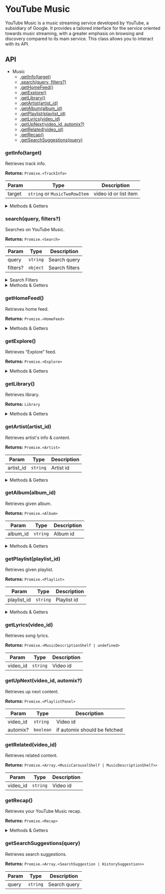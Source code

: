# YouTube Music

YouTube Music is a music streaming service developed by YouTube, a subsidiary of Google. It provides a tailored interface for the service oriented towards music streaming, with a greater emphasis on browsing and discovery compared to its main service. This class allows you to interact with its API.

## API

* Music 
  * [.getInfo(target)](#getinfo)
  * [.search(query, filters?)](#search)
  * [.getHomeFeed()](#gethomefeed)
  * [.getExplore()](#getexplore)
  * [.getLibrary()](#getlibrary)
  * [.getArtist(artist_id)](#getartist)
  * [.getAlbum(album_id)](#getalbum)
  * [.getPlaylist(playlist_id)](#getplaylist)
  * [.getLyrics(video_id)](#getlyrics)
  * [.getUpNext(video_id, automix?)](#getupnext)
  * [.getRelated(video_id)](#getrelated)
  * [.getRecap()](#getrecap)
  * [.getSearchSuggestions(query)](#getsearchsuggestions)

<a name="getinfo"></a>
### getInfo(target)

Retrieves track info.

**Returns:** `Promise.<TrackInfo>`

| Param | Type | Description |
| --- | --- | --- |
| target | `string` or `MusicTwoRowItem` | video id or list item |

<details>
<summary>Methods & Getters</summary>
<p>

- `<info>#getTab(title)`
  - Retrieves contents of the given tab.

- `<info>#getUpNext(automix?)`
  - Retrieves up next.

- `<info>#getRelated()`
  - Retrieves related content.

- `<info>#getLyrics()`
  - Retrieves song lyrics.

- `<info>#available_tabs`
  - Returns available tabs.

- `<info>#toDash(url_transformer?, format_filter?)`
  - Generates a DASH manifest from the streaming data.

- `<info>#chooseFormat(options)`
  - Selects the format that best matches the given options. This method is used internally by `#download`.

- `<info>#download(options?)`
  - Downloads the track.

- `<info>#addToWatchHistory()`
  - Adds the song to the watch history.

- `<info>#page`
  - Returns the original InnerTube response(s), parsed and sanitized.

</p>
</details> 

<a name="search"></a>
### search(query, filters?)

Searches on YouTube Music.

**Returns:** `Promise.<Search>`

| Param | Type | Description |
| --- | --- | --- |
| query | `string` | Search query |
| filters? | `object` | Search filters |

<details>
<summary>Search Filters</summary>

| Filter | Type | Value | Description |
| --- | --- | --- | --- |
| type | `string` | `all`, `song`, `video`, `album`, `playlist`, `artist` | Search type |

</details>

<details>
<summary>Methods & Getters</summary>
<p>

- `<search>#getMore(shelf)`
  - Equivalent to clicking on the shelf to load more items.

- `<search>#getContinuation()`
  - Retrieves continuation, only works for individual sections or filtered results.

- `<search>#selectFilter(name)`
  - Applies given filter to the search.

- `<search>#has_continuation`
  - Checks if continuation is available.

- `<search>#filters`
  - Returns available filters.

- `<search>#songs`
  - Returns songs shelf.

- `<search>#videos`
  - Returns videos shelf.

- `<search>#albums`
  - Returns albums shelf.

- `<search>#artists`
  - Returns artists shelf.

- `<search>#playlists`
  - Returns songs shelf.

- `<search>#page`
  - Returns the original InnerTube response(s), parsed and sanitized.

</p>
</details> 

<a name="gethomefeed"></a>
### getHomeFeed()

Retrieves home feed.

**Returns:** `Promise.<HomeFeed>`

<details>
<summary>Methods & Getters</summary>
<p>

- `<homefeed>#getContinuation()`
  - Retrieves continuation, only works for individual sections or filtered results.

- `<homefeed>#has_continuation`
  - Checks if continuation is available.

- `<homefeed>#page`
  - Returns original InnerTube response (sanitized).

- `<homefeed>#page`
  - Returns the original InnerTube response(s), parsed and sanitized.

</p>
</details> 

<a name="getexplore"></a>
### getExplore()

Retrieves “Explore” feed.

**Returns:** `Promise.<Explore>`

<details>
<summary>Methods & Getters</summary>
<p>

- `<explore>#page`
  - Returns the original InnerTube response(s), parsed and sanitized.

</p>
</details> 

<a name="getlibrary"></a>
### getLibrary()

Retrieves library.

**Returns:** `Library`

<details>
<summary>Methods & Getters</summary>
<p>

- `<library>#applyFilter(filter)`
  - Applies given filter to the library.

- `<library>#applySort(sort_by)`
  - Applies given sort option to the library items.

- `<library>#getContinuation()`
  - Retrieves continuation of the library items.

- `<library>#has_continuation`
  - Checks if continuation is available.

- `<library>#filters`
  - Returns available filters.

- `<library>#sort_options`
  - Returns available sort options.

- `<library>#page`
  - Returns the original InnerTube response(s), parsed and sanitized.

</p>
</details> 

<a name="getartist"></a>
### getArtist(artist_id)

Retrieves artist's info & content.

**Returns:** `Promise.<Artist>`

| Param | Type | Description |
| --- | --- | --- |
| artist_id | `string` | Artist id |

<details>
<summary>Methods & Getters</summary>
<p>

- `<artist>#page`
  - Returns the original InnerTube response(s), parsed and sanitized.

</p>
</details> 

<a name="getalbum"></a>
### getAlbum(album_id)

Retrieves given album.

**Returns:** `Promise.<Album>`

| Param | Type | Description |
| --- | --- | --- |
| album_id | `string` | Album id |

<details>
<summary>Methods & Getters</summary>
<p>

- `<album>#page`
  - Returns the original InnerTube response(s), parsed and sanitized.

</p>
</details> 

<a name="getplaylist"></a>
### getPlaylist(playlist_id)

Retrieves given playlist.

**Returns:** `Promise.<Playlist>`

| Param | Type | Description |
| --- | --- | --- |
| playlist_id | `string` | Playlist id |

<details>
<summary>Methods & Getters</summary>
<p>

- `<playlist>#getRelated()`
  - Retrieves related playlists.

- `<playlist>#getSuggestions()`
  - Retrieves playlist suggestions.

- `<playlist>#getContinuation()`
  - Retrieves continuation.

- `<playlist>#has_continuation`
  - Checks if continuation is available.

- `<playlist>#page`
  - Returns the original InnerTube response(s), parsed and sanitized.

</p>
</details> 

<a name="getlyrics"></a>
### getLyrics(video_id)

Retrieves song lyrics.

**Returns:** `Promise.<MusicDescriptionShelf | undefined>`

| Param | Type | Description |
| --- | --- | --- |
| video_id | `string` | Video id |

<a name="getupnext"></a>
### getUpNext(video_id, automix?)

Retrieves up next content.

**Returns:** `Promise.<PlaylistPanel>`

| Param | Type | Description |
| --- | --- | --- |
| video_id | `string` | Video id |
| automix? | `boolean` | if automix should be fetched |

<a name="getrelated"></a>
### getRelated(video_id)

Retrieves related content.

**Returns:** `Promise.<Array.<MusicCarouselShelf | MusicDescriptionShelf>>`

| Param | Type | Description |
| --- | --- | --- |
| video_id | `string` | Video id |

<a name="getrecap"></a>
### getRecap()

Retrieves your YouTube Music recap.

**Returns:** `Promise.<Recap>`

<details>
<summary>Methods & Getters</summary>
<p>

- `<recap>#getPlaylist()`
  - Retrieves recap playlist.

- `<recap>#page`
  - Returns the original InnerTube response(s), parsed and sanitized.

</p>
</details> 

<a name="getsearchsuggestions"></a>
### getSearchSuggestions(query)

Retrieves search suggestions.

**Returns:** `Promise.<Array.<SearchSuggestion | HistorySuggestion>>`

| Param | Type | Description |
| --- | --- | --- |
| query | `string` | Search query |